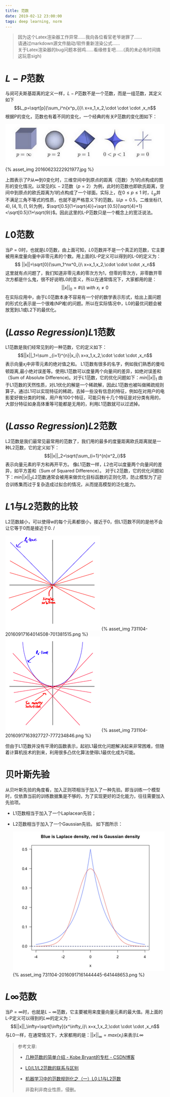 ```yaml
---
title: 范数
date: 2019-02-12 23:00:00
tags: deep learning, norm
---
```

> 因为这个Latex渲染器工作异常……我向各位看官老爷谢罪了……\
> 请通过markdown源文件脑动/软件重新渲染公式……\
> 关于Latex渲染器的bug问题本弱鸡……看缘修复吧……(真的未必有时间搞这玩意sigh)
# $L-P$范数
 与闵可夫斯基距离的定义一样，$L-P$范数不是一个范数，而是一组范数，其定义如下
 $$L_p=\sqrt[p]{\sum_i^n{x^p_i}}\  x=x_1,x_2,\cdot \cdot \cdot ,x_n$$
 根据P​的变化，范数也有着不同的变化，一个经典的有关P​范数的变化图如下：

![](norm/20160623222921977.jpg)
{% asset_img 20160623222921977.jpg %}

上图表示了P从$\infty$到$0$变化时，三维空间中到原点的距离（范数）为$1$的点构成的图形的变化情况。以常见的$L-2$范数（$p=2$）为例，此时的范数也即欧氏距离，空间中到原点的欧氏距离为$1$的点构成了一个球面。实际上，在$0\leq p\leq1$
时，$L_p$并不满足三角不等式的性质，也就不是严格意义下的范数。以$p=0.5$，二维坐标$(1,4),(4,1),(1,9)$为例，$\sqrt[0.5]{1+\sqrt{4}}+\sqrt [0.5]{\sqrt{4}+1}<\sqrt[0.5]{1+\sqrt{9}}$。因此这里的L-P范数只是一个概念上的宽泛说法。

# $L0$范数
 当$P=0$时，也就是$L0$范数，由上面可知，$L0$范数并不是一个真正的范数，它主要被用来度量向量中非零元素的个数。用上面的L-P定义可以得到的L-0的定义为：
$$ ||x||=\sqrt[0]{\sum_1^nx^0_i}\  x=x_1,x_2,\cdot \cdot \cdot ,x_n$$
 这里就有点问题了，我们知道非零元素的零次方为1，但零的零次方，非零数开零次方都是什么鬼，很不好说明L0的意义，所以在通常情况下，大家都用的是：
 $$||x||_0=\#(i)\  with\  x_i \neq 0$$
 在实际应用中，由于$L0$范数本身不容易有一个好的数学表示形式，给出上面问题的形式化表示是一个很难(NP难)的问题。所以在实际情况中，L0的最优问题会被放宽到L1或L2下的最优化。
# $(Lasso\ Regression)L1$范数
 L1范数是我们经常见到的一种范数，它的定义如下：
$$||x||_1=\sum _{i=1}^{n}|x_i|\  x=x_1,x_2,\cdot \cdot \cdot ,x_n$$
 表示向量$x_i$中非零元素的绝对值之和。
L1范数有很多的名字，例如我们熟悉的曼哈顿距离,最小绝对误差等。使用L1范数可以度量两个向量间的差异，如绝对误差和（Sum of Absolute Difference)。对于$L1$范数，它的优化问题如下：$min||x||_1$ 由于L1范数的天然性质，对L1优化的解是一个稀疏解，因此$L1$范数也被叫做稀疏规则算子。通过$L1$可以实现特征的稀疏，去掉一些没有信息的特征，例如在对用户的电影爱好做分类的时候，用户有100个特征，可能只有十几个特征是对分类有用的，大部分特征如身高体重等可能都是无用的，利用$L1$范数就可以过滤掉。
# $(Lasso\ Regression)L2$范数
 L2范数是我们最常见最常用的范数了，我们用的最多的度量距离欧氏距离就是一种L2范数，它的定义如下：
$$||x||_2=\sqrt{\sum_{i=1}^{n}x^2_i}$$
表示向量元素的平方和再开平方。 像$L1$范数一样，$L2$也可以度量两个向量间的差异，如平方差和（Sum of Squared Difference）。
对于$L2$范数，它的优化问题如下：$min||x||_2$$L2$范数通常会被用来做优化目标函数的正则化项，防止模型为了迎合训练集而过于复杂造成过拟合的情况，从而提高模型的泛化能力。

# $L1$与$L2$范数的比较

L2范数越小，可以使得w的每个元素都很小，接近于0，但L1范数不同的是他不会让它等于0而是接近于0. /

![ ](norm/731104-20160917164014508-701381515.png)
{% asset_img 731104-20160917164014508-701381515.png %}
![ ](norm/731104-20160917163927727-777234846.png)
{% asset_img 731104-20160917163927727-777234846.png %}

但由于L1范数并没有平滑的函数表示，起初L1最优化问题解决起来非常困难，但随着计算机技术的到来，利用很多凸优化算法使得L1最优化成为可能。

# 贝叶斯先验

从贝叶斯先验的角度看，加入正则项相当于加入了一种先验。即当训练一个模型时，仅依靠当前的训练数据集是不够的，为了实现更好的泛化能力，往往需要加入先验项。

*   L1范数相当于加入了一个Laplacean先验；

*   L2范数相当于加入了一个Gaussian先验。
     如下图所示：

    ![ ](norm/731104-20160917161444445-641448653.png)
    {% asset_img 731104-20160917161444445-641448653.png %}

# $L\infty$范数
 当$P=\infty$时，也就是$L-\infty$范数，它主要被用来度量向量元素的最大值。用上面的L-P定义可以得到的$L\infty$的定义为：
 $$||x||_\infty=\sqrt[\infty]{x^\infty_i}\  x=x_1,x_2,\cdot \cdot \cdot ,x_n$$
  与$L0$一样，在通常情况下，大家都用的是：$||x||_\infty=max(x_i)$来表示$L\infty$

>   参考文章:
>
>   *   [几种范数的简单介绍 - Kobe Bryant的专栏 - CSDN博客](https://blog.csdn.net/shijing_0214/article/details/51757564)
>
>   *   [L0/L1/L2范数的联系与区别](https://www.cnblogs.com/little-YTMM/p/5879093.html)
>
>   *   [机器学习中的范数规则化之（一）L0,L1与L2范数](https://blog.csdn.net/zouxy09/article/details/24971995)
>
>       非盈利非商业性质，侵删。